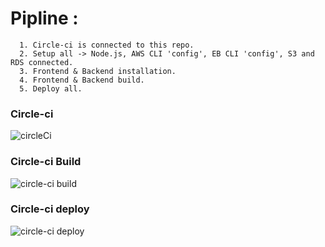  # Pipline :
      1. Circle-ci is connected to this repo.
      2. Setup all -> Node.js, AWS CLI 'config', EB CLI 'config', S3 and RDS connected.
      3. Frontend & Backend installation.
      4. Frontend & Backend build.
      5. Deploy all.
      
### Circle-ci
       
 ![circleCi](https://user-images.githubusercontent.com/74258945/188269686-26e4a9ec-6308-477d-91b1-a4a6985f5e0a.png)

### Circle-ci Build 
      
![circle-ci build](https://user-images.githubusercontent.com/74258945/188269721-5bc75833-da18-4870-870b-908e31476726.png)
     
### Circle-ci deploy
       
![circle-ci deploy](https://user-images.githubusercontent.com/74258945/188269758-4c5e9ab6-9429-405a-b1a5-1ca1309d14ec.png)

 
